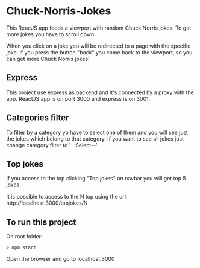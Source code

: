 # Chuck-Norris-Jokes
This ReacJS app feeds a viewport with random Chuck Norris jokes. To get more jokes you have to scroll down.

When you click on a joke you will be redirected to a page with the specific joke. If you press the button "back" you come back to the viewport, so you can get more Chuck Norris jokes!


## Express
This project use express as backend and it's connected by a proxy with the app. ReactJS app is on port 3000 and express is on 3001. 

## Categories filter

To filter by a category yo have to select one of them and you will see just the jokes which belong to that category. If you want to see all jokes just change category filter to '--Select--'.

## Top jokes
If you access to the top clicking "Top jokes" on navbar you will get top 5 jokes. 

It is possible to access to the N top using the url:
 http://localhost:3000/topjokes/N


## To run this project

On root folder:
```
> npm start
```

Open the browser and go to localhost:3000
